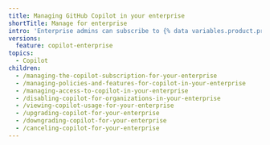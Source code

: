 ```yaml
---
title: Managing GitHub Copilot in your enterprise
shortTitle: Manage for enterprise
intro: 'Enterprise admins can subscribe to {% data variables.product.prodname_copilot_short %}, manage {% data variables.product.prodname_copilot_short %} for organizations in the enterprise, and control {% data variables.product.prodname_copilot_short %} policies.'
versions:
  feature: copilot-enterprise
topics:
  - Copilot
children:
  - /managing-the-copilot-subscription-for-your-enterprise
  - /managing-policies-and-features-for-copilot-in-your-enterprise
  - /managing-access-to-copilot-in-your-enterprise
  - /disabling-copilot-for-organizations-in-your-enterprise
  - /viewing-copilot-usage-for-your-enterprise
  - /upgrading-copilot-for-your-enterprise
  - /downgrading-copilot-for-your-enterprise
  - /canceling-copilot-for-your-enterprise
---
```


